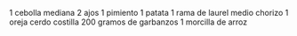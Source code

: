 1 cebolla mediana
2 ajos
1 pimiento
1 patata
1 rama de laurel
medio chorizo
1 oreja cerdo
costilla
200 gramos de garbanzos
1 morcilla de arroz